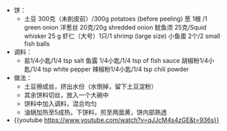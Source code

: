 - 饼：
	- 土豆 300克（未削皮前）/300g potatoes (before peeling)
	  葱 1根 /1 green onion
	  洋葱丝 20克/20g shredded onion
	  鱿鱼须 25克/Squid whisker 25 g
	  虾仁（大号）1只/1 shrimp (large size)
	  小鱼蛋 2个/2 small fish balls
- 调料：
	- 盐1/4小匙/1/4 tsp salt
	  鱼露 1/4小匙/1/4 tsp of fish sauce
	  胡椒粉1/4小匙/1/4 tsp white pepper
	  辣椒粉1/4小匙/1/4 tsp chili powder
- 做法：
	- 土豆擦成丝，挤出水份（水倒掉，留下土豆淀粉）
	- 其余饼料切丝，放入一个大碗中
	- 饼料中加入调料，混合均匀
	- 油锅加热至5成热，下饼料，煎至两面黄，饼内部熟透
- {{youtube https://www.youtube.com/watch?v=qJJcM4s4zGE&t=936s}}